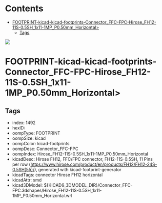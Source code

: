 



Contents
========

* [FOOTPRINT-kicad-kicad-footprints-Connector_FFC-FPC-Hirose_FH12-11S-0.5SH_1x11-1MP_P0.50mm_Horizontal>](#footprint-kicad-kicad-footprints-connector_ffc-fpc-hirose_fh12-11s-05sh_1x11-1mp_p050mm_horizontal)
	* [Tags](#tags)
  
![][im]
# FOOTPRINT-kicad-kicad-footprints-Connector_FFC-FPC-Hirose_FH12-11S-0.5SH_1x11-1MP_P0.50mm_Horizontal>

## Tags

- index: 1492
- hexID: 
- oompType: FOOTPRINT
- oompSize: kicad
- oompColor: kicad-footprints
- oompDesc: Connector_FFC-FPC
- oompIndex: Hirose_FH12-11S-0.5SH_1x11-1MP_P0.50mm_Horizontal
- kicadDesc: Hirose FH12, FFC/FPC connector, FH12-11S-0.5SH, 11 Pins per row (https://www.hirose.com/product/en/products/FH12/FH12-24S-0.5SH(55)/), generated with kicad-footprint-generator
- kicadTags: connector Hirose FH12 horizontal
- kicadAttr: smd
- kicad3DModel: ${KICAD6_3DMODEL_DIR}/Connector_FFC-FPC.3dshapes/Hirose_FH12-11S-0.5SH_1x11-1MP_P0.50mm_Horizontal.wrl



[im]: image.png
